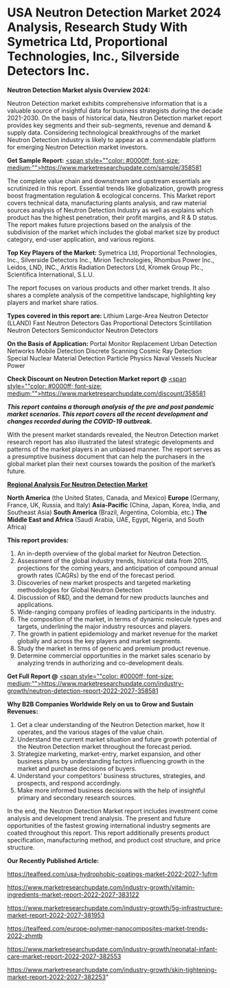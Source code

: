 # USA Neutron Detection Market 2024 Analysis, Research Study With Symetrica Ltd, Proportional Technologies, Inc., Silverside Detectors Inc.

<strong>Neutron Detection Market alysis Overview 2024:</strong>

Neutron Detection market exhibits comprehensive information that is a valuable source of insightful data for business strategists during the decade 2021-2030. On the basis of historical data, Neutron Detection market report provides key segments and their sub-segments, revenue and demand &amp; supply data. Considering technological breakthroughs of the market Neutron Detection industry is likely to appear as a commendable platform for emerging Neutron Detection market investors.

<strong>Get Sample Report:</strong> <a href=https://www.marketresearchupdate.com/sample/358581><span style=""color: #0000ff; font-size: medium;"">https://www.marketresearchupdate.com/sample/358581</span></a>

The complete value chain and downstream and upstream essentials are scrutinized in this report. Essential trends like globalization, growth progress boost fragmentation regulation &amp; ecological concerns. This Market report covers technical data, manufacturing plants analysis, and raw material sources analysis of Neutron Detection Industry as well as explains which product has the highest penetration, their profit margins, and R &amp; D status. The report makes future projections based on the analysis of the subdivision of the market which includes the global market size by product category, end-user application, and various regions.

<strong>Top Key Players of the Market:</strong>
Symetrica Ltd, Proportional Technologies, Inc., Silverside Detectors Inc., Mirion Technologies, Rhombus Power Inc., Leidos, LND, INC., Arktis Radiation Detectors Ltd, Kromek Group Plc., Scientifica International, S.L.U.

The report focuses on various products and other market trends. It also shares a complete analysis of the competitive landscape, highlighting key players and market share ratios.

<strong>Types covered in this report are: </strong>
Lithium Large-Area Neutron Detector (LLAND)
Fast Neutron Detectors
Gas Proportional Detectors
Scintillation Neutron Detectors
Semiconductor Neutron Detectors

<strong>On the Basis of Application:</strong>
Portal Monitor Replacement
Urban Detection Networks
Mobile Detection
Discrete Scanning
Cosmic Ray Detection
Special Nuclear Material Detection
Particle Physics
Naval Vessels
Nuclear Power

<strong>Check Discount on Neutron Detection Market report @</strong> <a href=https://www.marketresearchupdate.com/discount/358581><span style=""color: #0000ff; font-size: medium;"">https://www.marketresearchupdate.com/discount/358581</span></a>

<em><strong>This report contains a thorough analysis of the pre and post pandemic market scenarios. This report covers all the recent development and changes recorded during the COVID-19 outbreak.</strong></em>

With the present market standards revealed, the Neutron Detection market research report has also illustrated the latest strategic developments and patterns of the market players in an unbiased manner. The report serves as a presumptive business document that can help the purchasers in the global market plan their next courses towards the position of the market’s future.

<strong><u><b>Regional Analysis For Neutron Detection Market</b></u></strong>

<strong><b>North America</b></strong> (the United States, Canada, and Mexico)
<strong><b>Europe </b></strong>(Germany, France, UK, Russia, and Italy)
<strong><b>Asia-Pacific</b></strong> (China, Japan, Korea, India, and Southeast Asia)
<strong><b>South America</b></strong> (Brazil, Argentina, Colombia, etc.)
<strong><b>The Middle East and Africa</b></strong> (Saudi Arabia, UAE, Egypt, Nigeria, and South Africa)

<strong>This report provides:</strong>

1) An in-depth overview of the global market for Neutron Detection.
2) Assessment of the global industry trends, historical data from 2015, projections for the coming years, and anticipation of compound annual growth rates (CAGRs) by the end of the forecast period.
3) Discoveries of new market prospects and targeted marketing methodologies for Global Neutron Detection
4) Discussion of R&amp;D, and the demand for new products launches and applications.
5) Wide-ranging company profiles of leading participants in the industry.
6) The composition of the market, in terms of dynamic molecule types and targets, underlining the major industry resources and players.
7) The growth in patient epidemiology and market revenue for the market globally and across the key players and market segments.
8) Study the market in terms of generic and premium product revenue.
9) Determine commercial opportunities in the market sales scenario by analyzing trends in authorizing and co-development deals.

<strong>Get Full Report @</strong> <a href=https://www.marketresearchupdate.com/industry-growth/neutron-detection-report-2022-2027-358581><span style=""color: #0000ff; font-size: medium;"">https://www.marketresearchupdate.com/industry-growth/neutron-detection-report-2022-2027-358581</span></a>

<strong>Why B2B Companies Worldwide Rely on us to Grow and Sustain Revenues:</strong>

1) Get a clear understanding of the Neutron Detection market, how it operates, and the various stages of the value chain.
2) Understand the current market situation and future growth potential of the Neutron Detection market throughout the forecast period.
3) Strategize marketing, market-entry, market expansion, and other business plans by understanding factors influencing growth in the market and purchase decisions of buyers.
4) Understand your competitors’ business structures, strategies, and prospects, and respond accordingly.
5) Make more informed business decisions with the help of insightful primary and secondary research sources.

In the end, the Neutron Detection Market report includes investment come analysis and development trend analysis. The present and future opportunities of the fastest growing international industry segments are coated throughout this report. This report additionally presents product specification, manufacturing method, and product cost structure, and price structure.

<strong>Our Recently Published Article:</strong>

<a href=https://tealfeed.com/usa-hydrophobic-coatings-market-2022-2027-1ufrm>https://tealfeed.com/usa-hydrophobic-coatings-market-2022-2027-1ufrm</a>

<a href=https://www.marketresearchupdate.com/industry-growth/vitamin-ingredients-market-report-2022-2027-383122>https://www.marketresearchupdate.com/industry-growth/vitamin-ingredients-market-report-2022-2027-383122</a>

<a href=https://www.marketresearchupdate.com/industry-growth/5g-infrastructure-market-report-2022-2027-381953>https://www.marketresearchupdate.com/industry-growth/5g-infrastructure-market-report-2022-2027-381953</a>

<a href=https://tealfeed.com/europe-polymer-nanocomposites-market-trends-2022-zhmtb>https://tealfeed.com/europe-polymer-nanocomposites-market-trends-2022-zhmtb</a>

<a href=https://www.marketresearchupdate.com/industry-growth/neonatal-infant-care-market-report-2022-2027-382553>https://www.marketresearchupdate.com/industry-growth/neonatal-infant-care-market-report-2022-2027-382553</a>

<a href=https://www.marketresearchupdate.com/industry-growth/skin-tightening-market-report-2022-2027-382253>https://www.marketresearchupdate.com/industry-growth/skin-tightening-market-report-2022-2027-382253</a>"
